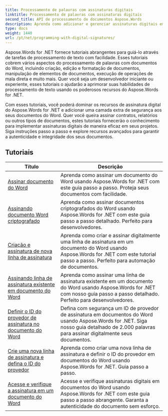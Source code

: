 ```yaml
---
title: Processamento de palavras com assinaturas digitais
linktitle: Processamento de palavras com assinaturas digitais
second_title: API de processamento de documentos Aspose.Words
description: Aprenda como adicionar e gerenciar assinaturas digitais em documentos do Word usando Aspose.Words for .NET. Os tutoriais orientam você nas etapas para gerar assinaturas digitais e adicioná-las aos seus documentos.
type: docs
weight: 1440
url: /pt/net/programming-with-digital-signatures/
---
```

Aspose.Words for .NET fornece tutoriais abrangentes para guiá-lo através de tarefas de processamento de texto com facilidade. Esses tutoriais cobrem vários aspectos do processamento de palavras com documentos do Word, incluindo criação, edição e formatação de documentos, manipulação de elementos de documentos, execução de operações de mala direta e muito mais. Quer você seja um desenvolvedor iniciante ou experiente, esses tutoriais o ajudarão a aprimorar suas habilidades de processamento de texto usando os poderosos recursos do Aspose.Words for .NET.

Com esses tutoriais, você poderá dominar os recursos de assinatura digital do Aspose.Words for .NET e adicionar uma camada extra de segurança aos seus documentos do Word. Quer você queira assinar contratos, relatórios ou outros tipos de documentos, estes tutoriais fornecerão o conhecimento para implementar assinaturas digitais de maneira eficaz em seus projetos. Siga instruções passo a passo e explore recursos avançados para garantir a autenticidade e integridade dos seus documentos.

 ## Tutoriais
| Título | Descrição |
| --- | --- |
| [Assinar documento do Word](./sign-document/) | Aprenda como assinar um documento do Word usando Aspose.Words for .NET com este guia passo a passo. Proteja seus documentos com facilidade. |
| [Assinando documento Word criptografado](./signing-encrypted-document/) | Aprenda como assinar documentos criptografados do Word usando Aspose.Words for .NET com este guia passo a passo detalhado. Perfeito para desenvolvedores. |
| [Criação e assinatura de nova linha de assinatura](./creating-and-signing-new-signature-line/) | Aprenda como criar e assinar digitalmente uma linha de assinatura em um documento do Word usando Aspose.Words for .NET com este tutorial passo a passo. Perfeito para automação de documentos. |
| [Assinando linha de assinatura existente em documento do Word](./signing-existing-signature-line/) | Aprenda como assinar uma linha de assinatura existente em um documento do Word usando Aspose.Words for .NET com nosso guia passo a passo detalhado. Perfeito para desenvolvedores. |
| [Definir o ID do provedor de assinatura no documento do Word](./set-signature-provider-id/) | Defina com segurança um ID de provedor de assinatura em documentos do Word usando Aspose.Words for .NET. Siga nosso guia detalhado de 2.000 palavras para assinar digitalmente seus documentos. |
| [Crie uma nova linha de assinatura e defina o ID do provedor](./create-new-signature-line-and-set-provider-id/) | Aprenda como criar uma nova linha de assinatura e definir o ID do provedor em documentos do Word usando Aspose.Words for .NET. Guia passo a passo. |
| [Acesse e verifique a assinatura em um documento do Word](./access-and-verify-signature/) | Acesse e verifique assinaturas digitais em documentos do Word usando Aspose.Words for .NET com este guia passo a passo abrangente. Garanta a autenticidade do documento sem esforço. |